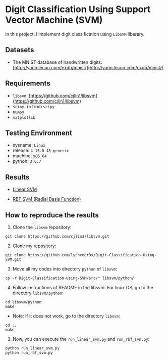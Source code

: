 # Digit Classification Using Support Vector Machine (SVM)

In this project, I implement digit classification using `LibSVM` libarary. 

## Datasets

* The MNIST database of handwritten digits: [http://yann.lecun.com/exdb/mnist/](http://yann.lecun.com/exdb/mnist/)

## Requirements

* `libsvm`: [https://github.com/cjlin1/libsvm](https://github.com/cjlin1/libsvm)
* `scipy.io` from `scipy`
* `numpy`
* `matplotlib`

## Testing Environment  

* sysname: `Linux`  
* release: `4.15.0-45-generic`  
* machine: `x86_64`  
* python: `3.6.7`

## Results

* [Linear SVM](results/Linear_Results.md)

* [RBF SVM (Radial Basis Function)](results/RBF_Results.md)


## How to reproduce the results

1. Clone the `libsvm` repository:

```
git clone https://github.com/cjlin1/libsvm.git
```

2. Clone my repository:

```
git clone https://github.com/lychengr3x/Digit-Classification-Using-SVM.git
```

3. Move all my codes into directory `python` of `libsvm`:

```
cp -r Digit-Classification-Using-SVM/src/* libsvm/python/
```

4. Follow instructions of README in the libsvm. For linux OS, go to the directory `libsvm/python`:

```
cd libsvm/python
make
```

* Note: If it does not work, go to the directory `libsvm`:
  
```
cd ..
make
```

1. Now, you can execute the `run_linear_svm.py` and `run_rbf_svm.py`:

```
python run_linear_svm.py
python run_rbf_svm.py
```